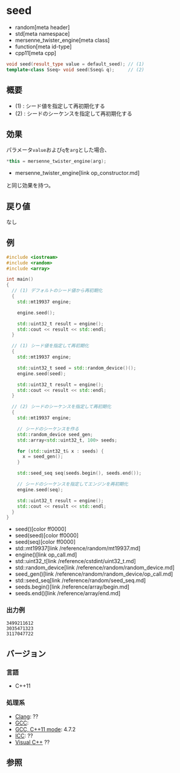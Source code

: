# seed
* random[meta header]
* std[meta namespace]
* mersenne_twister_engine[meta class]
* function[meta id-type]
* cpp11[meta cpp]

```cpp
void seed(result_type value = default_seed); // (1)
template<class Sseq> void seed(Sseq& q);     // (2)
```

## 概要
- (1) : シード値を指定して再初期化する
- (2) : シードのシーケンスを指定して再初期化する


## 効果
パラメータ`value`および`q`を`arg`とした場合、

```cpp
*this = mersenne_twister_engine(arg);
```
* mersenne_twister_engine[link op_constructor.md]

と同じ効果を持つ。


## 戻り値
なし


## 例
```cpp
#include <iostream>
#include <random>
#include <array>

int main()
{
  // (1) デフォルトのシード値から再初期化
  {
    std::mt19937 engine;

    engine.seed();

    std::uint32_t result = engine();
    std::cout << result << std::endl;
  }

  // (1) シード値を指定して再初期化
  {
    std::mt19937 engine;

    std::uint32_t seed = std::random_device()();
    engine.seed(seed);

    std::uint32_t result = engine();
    std::cout << result << std::endl;
  }

  // (2) シードのシーケンスを指定して再初期化
  {
    std::mt19937 engine;

    // シードのシーケンスを作る
    std::random_device seed_gen;
    std::array<std::uint32_t, 100> seeds;

    for (std::uint32_t& x : seeds) {
      x = seed_gen();
    }

    std::seed_seq seq(seeds.begin(), seeds.end());

    // シードのシーケンスを指定してエンジンを再初期化
    engine.seed(seq);

    std::uint32_t result = engine();
    std::cout << result << std::endl;
  }
}
```
* seed()[color ff0000]
* seed(seed)[color ff0000]
* seed(seq)[color ff0000]
* std::mt19937[link /reference/random/mt19937.md]
* engine()[link op_call.md]
* std::uint32_t[link /reference/cstdint/uint32_t.md]
* std::random_device[link /reference/random/random_device.md]
* seed_gen()[link /reference/random/random_device/op_call.md]
* std::seed_seq[link /reference/random/seed_seq.md]
* seeds.begin()[link /reference/array/begin.md]
* seeds.end()[link /reference/array/end.md]

### 出力例
```
3499211612
3035471323
3117047722
```

## バージョン
### 言語
- C++11

### 処理系
- [Clang](/implementation.md#clang): ??
- [GCC](/implementation.md#gcc): 
- [GCC, C++11 mode](/implementation.md#gcc): 4.7.2
- [ICC](/implementation.md#icc): ??
- [Visual C++](/implementation.md#visual_cpp) ??


## 参照


